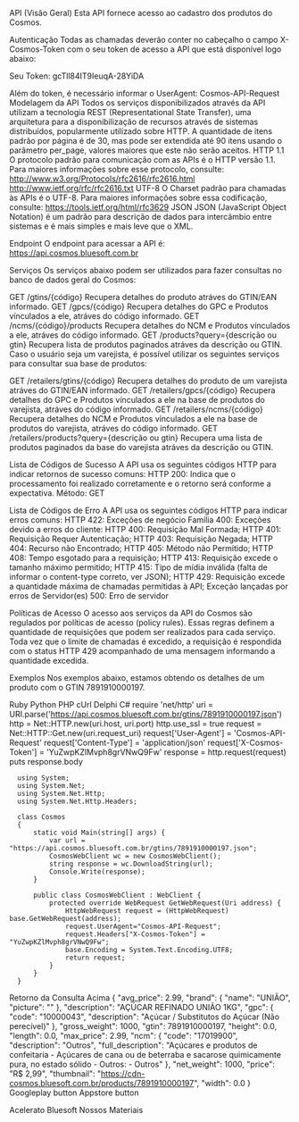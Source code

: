 API (Visão Geral)
Esta API fornece acesso ao cadastro dos produtos do Cosmos.

Autenticação
Todas as chamadas deverão conter no cabeçalho o campo X-Cosmos-Token com o seu token de acesso a API que está disponível logo abaixo:

Seu Token: gcTll84IT9IeuqA-28YiDA

Além do token, é necessário informar o UserAgent: Cosmos-API-Request
Modelagem da API
Todos os serviços disponibilizados através da API utilizam a tecnologia REST (Representational State Transfer), uma arquitetura para a disponibilização de recursos através de sistemas distribuídos, popularmente utilizado sobre HTTP.
A quantidade de itens padrão por página é de 30, mas pode ser extendida até 90 itens usando o parâmetro per_page, valores maiores que este não serão aceitos.
HTTP 1.1
O protocolo padrão para comunicação com as APIs é o HTTP versão 1.1. Para maiores informações sobre esse protocolo, consulte: http://www.w3.org/Protocols/rfc2616/rfc2616.html http://www.ietf.org/rfc/rfc2616.txt
UTF-8
O Charset padrão para chamadas às APIs é o UTF-8. Para maiores informações sobre essa codificação, consulte: https://tools.ietf.org/html/rfc3629
JSON
JSON (JavaScript Object Notation) é um padrão para descrição de dados para intercâmbio entre sistemas e é mais simples e mais leve que o XML.

Endpoint
O endpoint para acessar a API é: https://api.cosmos.bluesoft.com.br

Serviços
Os serviços abaixo podem ser utilizados para fazer consultas no banco de dados geral do Cosmos:

GET /gtins/{código}
Recupera detalhes do produto atráves do GTIN/EAN informado.
GET /gpcs/{código}
Recupera detalhes do GPC e Produtos vínculados a ele, atráves do código informado.
GET /ncms/{código}/products
Recupera detalhes do NCM e Produtos vínculados a ele, atráves do código informado.
GET /products?query={descrição ou gtin}
Recupera lista de produtos paginados atráves da descrição ou GTIN.
Caso o usuário seja um varejista, é possível utilizar os seguintes serviços para consultar sua base de produtos:

GET /retailers/gtins/{código}
Recupera detalhes do produto de um varejista atráves do GTIN/EAN informado.
GET /retailers/gpcs/{código}
Recupera detalhes do GPC e Produtos vínculados a ele na base de produtos do varejista, atráves do código informado.
GET /retailers/ncms/{código}
Recupera detalhes do NCM e Produtos vínculados a ele na base de produtos do varejista, atráves do código informado.
GET /retailers/products?query={descrição ou gtin}
Recupera uma lista de produtos paginados da base do varejista atráves da descrição ou GTIN.

Lista de Códigos de Sucesso
A API usa os seguintes códigos HTTP para indicar retornos de sucesso comuns:
HTTP 200: Indica que o processamento foi realizado corretamente e o retorno será conforme a expectativa. Método: GET

Lista de Códigos de Erro
A API usa os seguintes códigos HTTP para indicar erros comuns:
HTTP 422: Exceções de negócio
Família 400: Exceções devido a erros do cliente:
HTTP 400: Requisição Mal Formada;
HTTP 401: Requisição Requer Autenticação;
HTTP 403: Requisição Negada;
HTTP 404: Recurso não Encontrado;
HTTP 405: Método não Permitido;
HTTP 408: Tempo esgotado para a requisição;
HTTP 413: Requisição excede o tamanho máximo permitido;
HTTP 415: Tipo de mídia inválida (falta de informar o content-type correto, ver JSON);
HTTP 429: Requisição excede a quantidade máxima de chamadas permitidas à API;
Exceção lançadas por erros de Servidor(es)
500: Erro de servidor

Políticas de Acesso
O acesso aos serviços da API do Cosmos são regulados por políticas de acesso (policy rules). Essas regras definem a quantidade de requisições que podem ser realizados para cada serviço. Toda vez que o limite de chamadas é excedido, a requisição é respondida com o status HTTP 429 acompanhado de uma mensagem informando a quantidade excedida.

Exemplos
Nos exemplos abaixo, estamos obtendo os detalhes de um produto com o GTIN 7891910000197.

Ruby
Python
PHP
cUrl
Delphi
C#
      require 'net/http'
      uri = URI.parse('https://api.cosmos.bluesoft.com.br/gtins/7891910000197.json')
      http = Net::HTTP.new(uri.host, uri.port)
      http.use_ssl = true
      request = Net::HTTP::Get.new(uri.request_uri)
      request['User-Agent'] = 'Cosmos-API-Request'
      request['Content-Type'] = 'application/json'
      request['X-Cosmos-Token'] = 'YuZwpKZlMvph8grVNwQ9Fw'
      response = http.request(request)
      puts response.body
    
      using System;
      using System.Net;
      using System.Net.Http;
      using System.Net.Http.Headers;

      class Cosmos
      {
          static void Main(string[] args) {
              var url = "https://api.cosmos.bluesoft.com.br/gtins/7891910000197.json";
              CosmosWebClient wc = new CosmosWebClient();
              string response = wc.DownloadString(url);
              Console.Write(response);
          }

          public class CosmosWebClient : WebClient {
              protected override WebRequest GetWebRequest(Uri address) {
                  HttpWebRequest request = (HttpWebRequest) base.GetWebRequest(address);
                  request.UserAgent="Cosmos-API-Request";
                  request.Headers["X-Cosmos-Token"] = "YuZwpKZlMvph8grVNwQ9Fw";
                  base.Encoding = System.Text.Encoding.UTF8;
                  return request;
              }
          }
      }
    
Retorno da Consulta Acima
{
    "avg_price": 2.99,
    "brand": {
        "name": "UNIÃO",
        "picture": ""
    },
    "description": "AÇÚCAR REFINADO UNIÃO 1KG",
    "gpc": {
        "code": "10000043",
        "description": "Açúcar / Substitutos do Açúcar (Não perecível)"
    },
    "gross_weight": 1000,
    "gtin": 7891910000197,
    "height": 0.0,
    "length": 0.0,
    "max_price": 2.99,
    "ncm": {
        "code": "17019900",
        "description": "Outros",
        "full_description": "Açúcares e produtos de confeitaria - Açúcares de cana ou de beterraba e sacarose quimicamente pura, no estado sólido - Outros: - Outros"
    },
    "net_weight": 1000,
    "price": "R$ 2,99",
    "thumbnail": "https://cdn-cosmos.bluesoft.com.br/products/7891910000197",
    "width": 0.0
}
Googleplay button
Appstore button

Acelerato
Bluesoft Nossos Materiais
